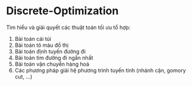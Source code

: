# Discrete-Optimization
Tìm hiểu và giải quyết các thuật toán tối ưu tổ hợp:
  1. Bài toán cái túi
  2. Bài toán tô màu đồ thị
  3. Bài toán định tuyến đường đi
  4. Bài toán tìm đường đi ngắn nhất
  5. Bài toán vận chuyển hàng hoá
  6. Các phương pháp giải hệ phương trình tuyến tính (nhánh cận, gomory cut, ...)
